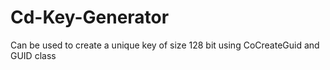 # Cd-Key-Generator

Can be used to create a unique key of size 128 bit using CoCreateGuid and GUID class
